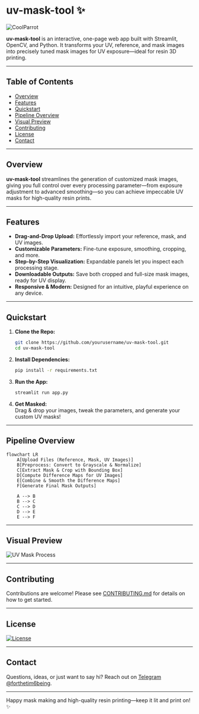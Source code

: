 # uv-mask-tool ✨

![CoolParrot](https://cultofthepartyparrot.com/parrots/hd/parrot.gif)

**uv-mask-tool** is an interactive, one-page web app built with Streamlit, OpenCV, and Python. It transforms your UV, reference, and mask images into precisely tuned mask images for UV exposure—ideal for resin 3D printing.

---

## Table of Contents
- [Overview](#overview)
- [Features](#features)
- [Quickstart](#quickstart)
- [Pipeline Overview](#pipeline-overview)
- [Visual Preview](#visual-preview)
- [Contributing](#contributing)
- [License](#license)
- [Contact](#contact)

---

## Overview
**uv-mask-tool** streamlines the generation of customized mask images, giving you full control over every processing parameter—from exposure adjustment to advanced smoothing—so you can achieve impeccable UV masks for high-quality resin prints.

---

## Features
- **Drag-and-Drop Upload:** Effortlessly import your reference, mask, and UV images.
- **Customizable Parameters:** Fine-tune exposure, smoothing, cropping, and more.
- **Step-by-Step Visualization:** Expandable panels let you inspect each processing stage.
- **Downloadable Outputs:** Save both cropped and full-size mask images, ready for UV display.
- **Responsive & Modern:** Designed for an intuitive, playful experience on any device.

---

## Quickstart
1. **Clone the Repo:**
   ```bash
   git clone https://github.com/yourusername/uv-mask-tool.git
   cd uv-mask-tool
   ```
2. **Install Dependencies:**
   ```bash
   pip install -r requirements.txt
   ```
3. **Run the App:**
   ```bash
   streamlit run app.py
   ```
4. **Get Masked:**  
   Drag & drop your images, tweak the parameters, and generate your custom UV masks!

---

## Pipeline Overview
```mermaid
flowchart LR
    A[Upload Files (Reference, Mask, UV Images)]
    B[Preprocess: Convert to Grayscale & Normalize]
    C[Extract Mask & Crop with Bounding Box]
    D[Compute Difference Maps for UV Images]
    E[Combine & Smooth the Difference Maps]
    F[Generate Final Mask Outputs]
    
    A --> B
    B --> C
    C --> D
    D --> E
    E --> F
```

---

## Visual Preview
![UV Mask Process](https://media.giphy.com/media/sltXBTQh2ogIFYwNNk/giphy.gif)

---

## Contributing
Contributions are welcome! Please see [CONTRIBUTING.md](./CONTRIBUTING.md) for details on how to get started.

---

## License
[![License](https://img.shields.io/github/license/yourusername/uv-mask-tool?style=for-the-badge)](./LICENSE)

---

## Contact
Questions, ideas, or just want to say hi? Reach out on [Telegram @forthetim6being](https://t.me/forthetim6being).

---

Happy mask making and high-quality resin printing—keep it lit and print on! ✨